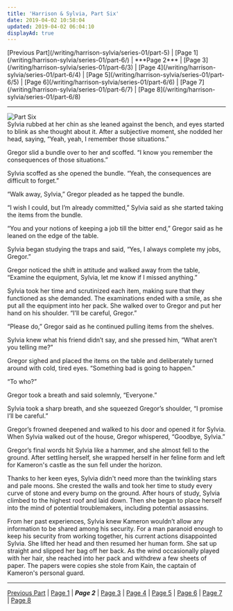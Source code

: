 ```yaml
---
title: 'Harrison & Sylvia, Part Six'
date: 2019-04-02 10:58:04
updated: 2019-04-02 06:04:10
displayAd: true
---
```

<p class="center">[Previous Part](/writing/harrison-sylvia/series-01/part-5) | [Page 1](/writing/harrison-sylvia/series-01/part-6/) | <span class="current-page">***Page 2***</span> | [Page 3](/writing/harrison-sylvia/series-01/part-6/3) | [Page 4](/writing/harrison-sylvia/series-01/part-6/4) | [Page 5](/writing/harrison-sylvia/series-01/part-6/5) | [Page 6](/writing/harrison-sylvia/series-01/part-6/6) | [Page 7](/writing/harrison-sylvia/series-01/part-6/7) | [Page 8](/writing/harrison-sylvia/series-01/part-6/8) </p><hr class="clear-both center-fade"/><div class="embedded-image-right"><img src="/writing/harrison-sylvia/series-01/part-6/hs106.jpg" alt="Part Six" style="max-height: 275px;"/></div>Sylvia rubbed at her chin as she leaned against the bench, and eyes started to blink as she thought about it. After a subjective moment, she nodded her head, saying, “Yeah, yeah, I remember those situations.”

Gregor slid a bundle over to her and scoffed. “I know you remember the consequences of those situations.”

Sylvia scoffed as she opened the bundle. “Yeah, the consequences are difficult to forget.”

“Walk away, Sylvia,” Gregor pleaded as he tapped the bundle.

“I wish I could, but I’m already committed,” Sylvia said as she started taking the items from the bundle.

“You and your notions of keeping a job till the bitter end,” Gregor said as he leaned on the edge of the table.

Sylvia began studying the traps and said, “Yes, I always complete my jobs, Gregor.”

Gregor noticed the shift in attitude and walked away from the table, “Examine the equipment, Sylvia, let me know if I missed anything.”

Sylvia took her time and scrutinized each item, making sure that they functioned as she demanded. The examinations ended with a smile, as she put all the equipment into her pack. She walked over to Gregor and put her hand on his shoulder. “I’ll be careful, Gregor.”

“Please do,” Gregor said as he continued pulling items from the shelves.

Sylvia knew what his friend didn’t say, and she pressed him, “What aren’t you telling me?”

Gregor sighed and placed the items on the table and deliberately turned around with cold, tired eyes. “Something bad is going to happen.”

“To who?”

Gregor took a breath and said solemnly, “Everyone.”

Sylvia took a sharp breath, and she squeezed Gregor’s shoulder, “I promise I’ll be careful.”

Gregor’s frowned deepened and walked to his door and opened it for Sylvia. When Sylvia walked out of the house, Gregor whispered, “Goodbye, Sylvia.”

Gregor’s final words hit Sylvia like a hammer, and she almost fell to the ground. After settling herself, she wrapped herself in her feline form and left for Kameron's castle as the sun fell under the horizon.

Thanks to her keen eyes, Sylvia didn't need more than the twinkling stars and pale moons. She crested the walls and took her time to study every curve of stone and every bump on the ground. After hours of study, Sylvia climbed to the highest roof and laid down. Then she began to place herself into the mind of potential troublemakers, including potential assassins. 

From her past experiences, Sylvia knew Kameron wouldn’t allow any information to be shared among his security. For a man paranoid enough to keep his security from working together, his current actions disappointed Sylvia. She lifted her head and then resumed her human form. She sat up straight and slipped her bag off her back. As the wind occasionally played with her hair, she reached into her pack and withdrew a few sheets of paper. The papers were copies she stole from Kain, the captain of Kameron's personal guard.<hr class="clear-both center-fade"/><p class="center">[Previous Part](/writing/harrison-sylvia/series-01/part-5) | [Page 1](/writing/harrison-sylvia/series-01/part-6/) | <span class="current-page">***Page 2***</span> | [Page 3](/writing/harrison-sylvia/series-01/part-6/3) | [Page 4](/writing/harrison-sylvia/series-01/part-6/4) | [Page 5](/writing/harrison-sylvia/series-01/part-6/5) | [Page 6](/writing/harrison-sylvia/series-01/part-6/6) | [Page 7](/writing/harrison-sylvia/series-01/part-6/7) | [Page 8](/writing/harrison-sylvia/series-01/part-6/8) </p>